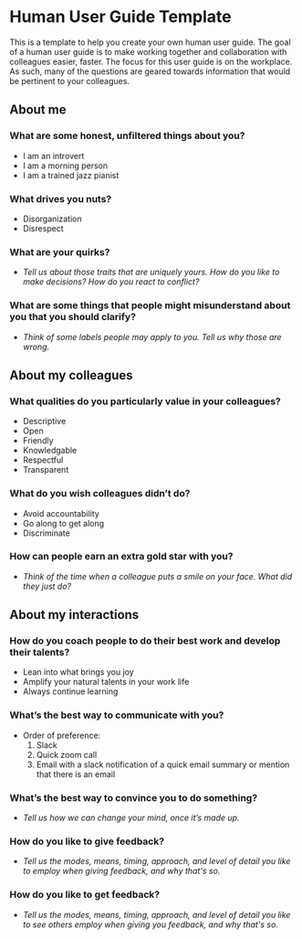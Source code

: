 # Human User Guide Template
This is a template to help you create your own human user guide. The goal of a human user guide is to make working together and collaboration with colleagues easier, faster. The focus for this user guide is on the workplace. As such, many of the questions are geared towards information that would be pertinent to your colleagues.

## About me

### What are some honest, unfiltered things about you?
* I am an introvert
* I am a morning person
* I am a trained jazz pianist
	
### What drives you nuts?
* Disorganization
* Disrespect

### What are your quirks?
* *Tell us about those traits that are uniquely yours. How do you like to make decisions? How do you react to conflict?*
		
### What are some things that people might misunderstand about you that you should clarify?
* *Think of some labels people may apply to you. Tell us why those are wrong.*

## About my colleagues

### What qualities do you particularly value in your colleagues?
* Descriptive
* Open
* Friendly
* Knowledgable
* Respectful
* Transparent

### What do you wish colleagues didn’t do?
* Avoid accountability
* Go along to get along
* Discriminate
	
### How can people earn an extra gold star with you?
* *Think of the time when a colleague puts a smile on your face. What did they just do?*

## About my interactions

### How do you coach people to do their best work and develop their talents?
* Lean into what brings you joy
* Amplify your natural talents in your work life
* Always continue learning
	
### What’s the best way to communicate with you?
* Order of preference:
  1. Slack 
  2. Quick zoom call
  3. Email with a slack notification of a quick email summary or mention that there is an email
	
### What’s the best way to convince you to do something?
* *Tell us how we can change your mind, once it’s made up.*
	 
### How do you like to give feedback?
* *Tell us the modes, means, timing, approach, and level of detail you like to employ when giving feedback, and why that's so.*

### How do you like to get feedback?
* *Tell us the modes, means, timing, approach, and level of detail you like to see others employ when giving you feedback, and why that's so.*
